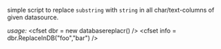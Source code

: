 simple script to replace `substring` with `string` in all char/text-columns of given datasource.

*usage:*
<cfset dbr = new databasereplacr() />
<cfset dbr.datasource = dsn />
<cfset info = dbr.ReplaceInDB("foo","bar") />